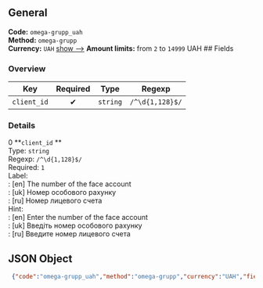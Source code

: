 ## General 
**Code:** `omega-grupp_uah`  
**Method:** `omega-grupp`  
**Currency:** `UAH` [show -->]() 
**Amount limits:** from `2`  to `14999`  UAH ## Fields 
### Overview 
|Key|Required|Type|Regexp| 
|:---:|:---:|:---:|:---:| 
|`client_id` |✔ |`string` |`/^\d{1,128}$/` | 
 
### Details 
0 **`client_id` **  
Type: `string`  
Regexp: `/^\d{1,128}$/`  
Required: `1`  
Label:  
: [en] The number of the face account  
: [uk] Номер особового рахунку  
: [ru] Номер лицевого счета  
Hint:  
: [en] Enter the number of the face account  
: [uk] Введіть номер особового рахунку  
: [ru] Введите номер лицевого счета  
## JSON Object 
```json
 {"code":"omega-grupp_uah","method":"omega-grupp","currency":"UAH","fields":[{"key":"client_id","type":"string","label":{"en":"The number of the face account","uk":"\u041d\u043e\u043c\u0435\u0440 \u043e\u0441\u043e\u0431\u043e\u0432\u043e\u0433\u043e \u0440\u0430\u0445\u0443\u043d\u043a\u0443","ru":"\u041d\u043e\u043c\u0435\u0440 \u043b\u0438\u0446\u0435\u0432\u043e\u0433\u043e \u0441\u0447\u0435\u0442\u0430"},"regexp":"\/^\\d{1,128}$\/","required":true,"position":1,"hint":{"en":"Enter the number of the face account","uk":"\u0412\u0432\u0435\u0434\u0456\u0442\u044c \u043d\u043e\u043c\u0435\u0440 \u043e\u0441\u043e\u0431\u043e\u0432\u043e\u0433\u043e \u0440\u0430\u0445\u0443\u043d\u043a\u0443","ru":"\u0412\u0432\u0435\u0434\u0438\u0442\u0435 \u043d\u043e\u043c\u0435\u0440 \u043b\u0438\u0446\u0435\u0432\u043e\u0433\u043e \u0441\u0447\u0435\u0442\u0430"},"example":"10030"}],"amount_min":2,"amount_max":14999}```  
